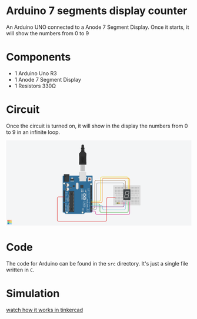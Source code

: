 # Arduino 7 segments display counter

An Arduino UNO connected to a Anode 7 Segment Display. Once it starts, it will show the numbers from 0 to 9

# Components

* 1 Arduino Uno R3
* 1 Anode 7 Segment Display
* 1 Resistors 330Ω

# Circuit

Once the circuit is turned on, it will show in the display the numbers from 0 to 9 in an infinite loop.

![Circuit Preview](doc/arduino-anode-7-segments-display.png)

# Code

The code for Arduino can be found in the `src` directory. It's just a single file written in `C`.

# Simulation

[watch how it works in tinkercad](https://www.tinkercad.com/things/koUVkOZHEKq)

